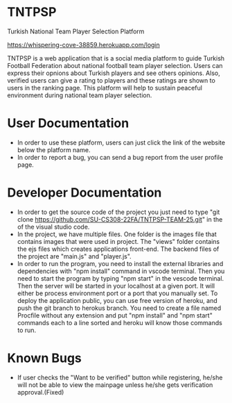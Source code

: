 # TNTPSP
Turkish National Team Player Selection Platform

https://whispering-cove-38859.herokuapp.com/login

TNTPSP is a web application that is a social media platform to guide Turkish Football Federation about national football team player selection. Users can express their opnions about Turkish players and see others opinions. Also, verified users can give a rating to players and these ratings are shown to users in the ranking page. This platform will help to sustain peaceful environment during national team player selection.


# User Documentation
- In order to use these platform, users can just click the link of the website below the platform name.
- In order to report a bug, you can send a bug report from the user profile page.


# Developer Documentation

- In order to get the source code of the project you just need to type "git clone https://github.com/SU-CS308-22FA/TNTPSP-TEAM-25.git" in the of the visual studio code.
- In the project, we have multiple files. One folder is the images file that contains images that were used in project. The "views" folder contains the ejs files which creates applications front-end. The backend files of the project are "main.js" and "player.js". 
- In order to run the program, you need to install the external libraries and dependencies with "npm install" command in vscode terminal. Then you need to start the program by typing "npm start" in the vescode terminal. Then the server will be started in your localhost at a given port. It will either be process environment port or a port that you manually set. To deploy the application public, you can use free version of heroku, and push the git branch to herokus branch. You need to create a file named Procfile without any extension and put "npm install" and "npm start" commands each to a line sorted and heroku will know those commands to run.

# Known Bugs

- If user checks the "Want to be verified" button while registering, he/she will not be able to view the mainpage unless he/she gets verification approval.(Fixed)

